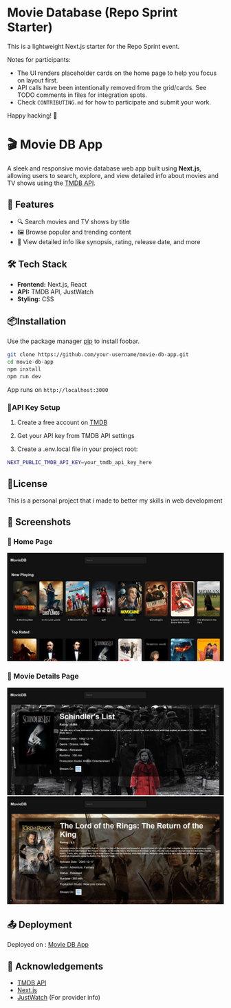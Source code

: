 # Movie Database (Repo Sprint Starter)

This is a lightweight Next.js starter for the Repo Sprint event.

Notes for participants:
- The UI renders placeholder cards on the home page to help you focus on layout first.
- API calls have been intentionally removed from the grid/cards. See TODO comments in files for integration spots.
- Check `CONTRIBUTING.md` for how to participate and submit your work.

Happy hacking! 🚀
# 🎬 Movie DB App

A sleek and responsive movie database web app built using **Next.js**, allowing users to search, explore, and view detailed info about movies and TV shows using the [TMDB API](https://www.themoviedb.org/documentation/api).



## 🚀 Features

- 🔍 Search movies and TV shows by title
- 🖼️ Browse popular and trending content
- 📄 View detailed info like synopsis, rating, release date, and more

## 🛠️ Tech Stack

- **Frontend:** Next.js, React
- **API:** TMDB API, JustWatch
- **Styling:** CSS

## 📦Installation

Use the package manager [pip](https://pip.pypa.io/en/stable/) to install foobar.

```bash
git clone https://github.com/your-username/movie-db-app.git
cd movie-db-app
npm install
npm run dev
```
App runs on ``http://localhost:3000``

### 🔑API Key Setup
1) Create a free account on [TMDB](https://www.themoviedb.org/)

2) Get your API key from TMDB API settings

3) Create a .env.local file in your project root:
```bash
NEXT_PUBLIC_TMDB_API_KEY=your_tmdb_api_key_here
```

## 📄License
This is a personal project that i made to better my skills in web development
## 📸 Screenshots

### 🔹 Home Page
![Home Page](public/screenshots/home.jpg)

### 🔹 Movie Details Page
![Details Page 1](public/screenshots/page1.jpg)
![Details Page 2](public/screenshots/page2.jpg)

## 📤 Deployment
Deployed on : [Movie DB App](https://movie-db-project-ca3r.vercel.app/)

## 🙌 Acknowledgements
- [TMDB API](https://www.themoviedb.org/)
- [Next.js](https://nextjs.org/)
- [JustWatch](https://www.justwatch.com/) (For provider info)